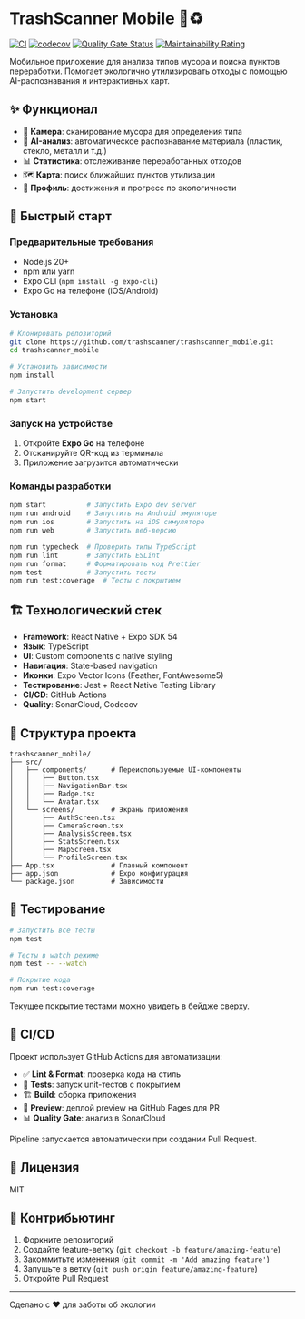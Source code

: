# TrashScanner Mobile 🌱♻️

[![CI](https://github.com/trashscanner/trashscanner_mobile/actions/workflows/ci.yml/badge.svg?branch=master)](https://github.com/trashscanner/trashscanner_mobile/actions/workflows/ci.yml)
[![codecov](https://codecov.io/gh/trashscanner/trashscanner_mobile/branch/master/graph/badge.svg)](https://codecov.io/gh/trashscanner/trashscanner_mobile)
[![Quality Gate Status](https://sonarcloud.io/api/project_badges/measure?project=trashscanner_trashscanner_mobile&metric=alert_status)](https://sonarcloud.io/summary/new_code?id=trashscanner_trashscanner_mobile)
[![Maintainability Rating](https://sonarcloud.io/api/project_badges/measure?project=trashscanner_trashscanner_mobile&metric=sqale_rating)](https://sonarcloud.io/summary/new_code?id=trashscanner_trashscanner_mobile)

Мобильное приложение для анализа типов мусора и поиска пунктов переработки. Помогает экологично утилизировать отходы с помощью AI-распознавания и интерактивных карт.

## ✨ Функционал

- 📸 **Камера**: сканирование мусора для определения типа
- 🤖 **AI-анализ**: автоматическое распознавание материала (пластик, стекло, металл и т.д.)
- 📊 **Статистика**: отслеживание переработанных отходов
- 🗺️ **Карта**: поиск ближайших пунктов утилизации
- 👤 **Профиль**: достижения и прогресс по экологичности

## 🚀 Быстрый старт

### Предварительные требования

- Node.js 20+
- npm или yarn
- Expo CLI (`npm install -g expo-cli`)
- Expo Go на телефоне (iOS/Android)

### Установка

```bash
# Клонировать репозиторий
git clone https://github.com/trashscanner/trashscanner_mobile.git
cd trashscanner_mobile

# Установить зависимости
npm install

# Запустить development сервер
npm start
```

### Запуск на устройстве

1. Откройте **Expo Go** на телефоне
2. Отсканируйте QR-код из терминала
3. Приложение загрузится автоматически

### Команды разработки

```bash
npm start          # Запустить Expo dev server
npm run android    # Запустить на Android эмуляторе
npm run ios        # Запустить на iOS симуляторе
npm run web        # Запустить веб-версию

npm run typecheck  # Проверить типы TypeScript
npm run lint       # Запустить ESLint
npm run format     # Форматировать код Prettier
npm test           # Запустить тесты
npm run test:coverage  # Тесты с покрытием
```

## 🏗️ Технологический стек

- **Framework**: React Native + Expo SDK 54
- **Язык**: TypeScript
- **UI**: Custom components с native styling
- **Навигация**: State-based navigation
- **Иконки**: Expo Vector Icons (Feather, FontAwesome5)
- **Тестирование**: Jest + React Native Testing Library
- **CI/CD**: GitHub Actions
- **Quality**: SonarCloud, Codecov

## 📁 Структура проекта

```
trashscanner_mobile/
├── src/
│   ├── components/      # Переиспользуемые UI-компоненты
│   │   ├── Button.tsx
│   │   ├── NavigationBar.tsx
│   │   ├── Badge.tsx
│   │   └── Avatar.tsx
│   └── screens/         # Экраны приложения
│       ├── AuthScreen.tsx
│       ├── CameraScreen.tsx
│       ├── AnalysisScreen.tsx
│       ├── StatsScreen.tsx
│       ├── MapScreen.tsx
│       └── ProfileScreen.tsx
├── App.tsx              # Главный компонент
├── app.json             # Expo конфигурация
└── package.json         # Зависимости
```

## 🧪 Тестирование

```bash
# Запустить все тесты
npm test

# Тесты в watch режиме
npm test -- --watch

# Покрытие кода
npm run test:coverage
```

Текущее покрытие тестами можно увидеть в бейдже сверху.

## 🔧 CI/CD

Проект использует GitHub Actions для автоматизации:

- ✅ **Lint & Format**: проверка кода на стиль
- 🧪 **Tests**: запуск unit-тестов с покрытием
- 🏗️ **Build**: сборка приложения
- 🚀 **Preview**: деплой preview на GitHub Pages для PR
- 📊 **Quality Gate**: анализ в SonarCloud

Pipeline запускается автоматически при создании Pull Request.

## 📄 Лицензия

MIT

## 🤝 Контрибьютинг

1. Форкните репозиторий
2. Создайте feature-ветку (`git checkout -b feature/amazing-feature`)
3. Закоммитьте изменения (`git commit -m 'Add amazing feature'`)
4. Запушьте в ветку (`git push origin feature/amazing-feature`)
5. Откройте Pull Request

---

Сделано с ❤️ для заботы об экологии
